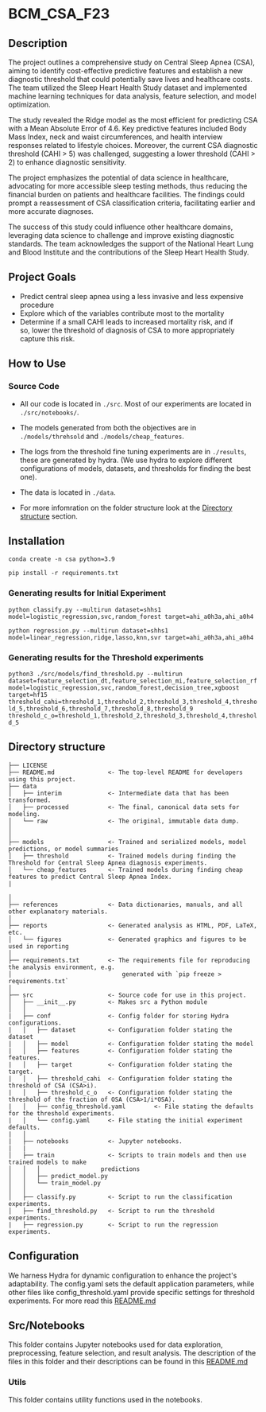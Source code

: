 # BCM_CSA_F23

## Description
The project outlines a comprehensive study on Central Sleep Apnea (CSA), aiming to identify cost-effective predictive features and establish a new diagnostic threshold that could potentially save lives and healthcare costs. The team utilized the Sleep Heart Health Study dataset and implemented machine learning techniques for data analysis, feature selection, and model optimization.

The study revealed the Ridge model as the most efficient for predicting CSA with a Mean Absolute Error of 4.6. Key predictive features included Body Mass Index, neck and waist circumferences, and health interview responses related to lifestyle choices. Moreover, the current CSA diagnostic threshold (CAHI > 5) was challenged, suggesting a lower threshold (CAHI > 2) to enhance diagnostic sensitivity.

The project emphasizes the potential of data science in healthcare, advocating for more accessible sleep testing methods, thus reducing the financial burden on patients and healthcare facilities. The findings could prompt a reassessment of CSA classification criteria, facilitating earlier and more accurate diagnoses.

The success of this study could influence other healthcare domains, leveraging data science to challenge and improve existing diagnostic standards. The team acknowledges the support of the National Heart Lung and Blood Institute and the contributions of the Sleep Heart Health Study.

## Project Goals
 - Predict central sleep apnea using a less invasive and less expensive   procedure
 - Explore which of the variables contribute most to the mortality
 - Determine if a small CAHI leads to increased mortality risk, and if  
   so, lower the  threshold of diagnosis of CSA to more appropriately   
   capture this risk.

## How to Use
### Source Code

 - All our code is located in `./src`. Most of our experiments are located in `./src/notebooks/`. 
 - The models generated from both the    objectives are in  `./models/threhsold` and    `./models/cheap_features`.

 - The logs from the threshold fine tuning experiments are in    `./results`, these are generated by hydra. (We use hydra to explore different configurations of models, datasets, and thresholds for finding the best one). 
 - The data is located in `./data`.
 - For more infomration on the folder structure look at the [Directory structure](#directory-structure) section.

## Installation
`conda create -n csa python=3.9`

`pip install -r requirements.txt`

### Generating results for Initial Experiment
`python classify.py --multirun dataset=shhs1 model=logistic_regression,svc,random_forest target=ahi_a0h3a,ahi_a0h4`

`python regression.py --multirun dataset=shhs1 model=linear_regression,ridge,lasso,knn,svr target=ahi_a0h3a,ahi_a0h4`

### Generating results for the Threshold experiments

`python3 ./src/models/find_threshold.py --multirun dataset=feature_selection_dt,feature_selection_mi,feature_selection_rf model=logistic_regression,svc,random_forest,decision_tree,xgboost target=hf15 threshold_cahi=threshold_1,threshold_2,threshold_3,threshold_4,threshold_5,threshold_6,threshold_7,threshold_8,threshold_9 threshold_c_o=threshold_1,threshold_2,threshold_3,threshold_4,threshold_5`

## Directory structure

```nohighlight
├── LICENSE
├── README.md               <- The top-level README for developers using this project.
├── data
│   ├── interim             <- Intermediate data that has been transformed.
│   ├── processed           <- The final, canonical data sets for modeling.
│   └── raw                 <- The original, immutable data dump.
│
│
├── models                  <- Trained and serialized models, model predictions, or model summaries
│   ├── threshold           <- Trained models during finding the Threshold for Central Sleep Apnea diagnosis experiments.
│   └── cheap_features      <- Trained models during finding cheap features to predict Central Sleep Apnea Index.
|

│
├── references              <- Data dictionaries, manuals, and all other explanatory materials.
│
├── reports                 <- Generated analysis as HTML, PDF, LaTeX, etc.
│   └── figures             <- Generated graphics and figures to be used in reporting
│
├── requirements.txt        <- The requirements file for reproducing the analysis environment, e.g.
│                               generated with `pip freeze > requirements.txt`
│
├── src                     <- Source code for use in this project.
│   ├── __init__.py         <- Makes src a Python module
│   │
|   ├── conf                <- Config folder for storing Hydra configurations.
|   │   ├── dataset         <- Configuration folder stating the dataset
|   │   ├── model           <- Configuration folder stating the model
|   │   ├── features        <- Configuration folder stating the features.
|   │   ├── target          <- Configuration folder stating the target.
|   │   ├── threshold_cahi  <- Configuration folder stating the threshold of CSA (CSA>i).
|   │   ├── threshold_c_o   <- Configuration folder stating the threshold of the fraction of OSA (CSA>1/i*OSA).
|   │   ├── config_threshold.yaml        <- File stating the defaults for the threshold experiments.
|   │   └── config.yaml     <- File stating the initial experiment defaults.
|   │ 
|   ├── notebooks           <- Jupyter notebooks. 
|   |
│   ├── train               <- Scripts to train models and then use trained models to make
│   │   │                 predictions
│   │   ├── predict_model.py
│   │   └── train_model.py
│   │   
│   ├── classify.py         <- Script to run the classification experiments.
│   ├── find_threshold.py   <- Script to run the threshold experiments.
|   ├── regression.py       <- Script to run the regression experiments. 

```

## Configuration

We harness Hydra for dynamic configuration to enhance the project's adaptability. The config.yaml sets the default application parameters, while other files like config_threshold.yaml provide specific settings for threshold experiments. For more read this [README.md](./src/conf/README.md)

## Src/Notebooks

This folder contains Jupyter notebooks used for data exploration, preprocessing, feature selection, and result analysis. The description of the files in this folder and their descriptions can be found in this [README.md](./src/notebooks/README.md)

### Utils

This folder contains utility functions used in the notebooks.
